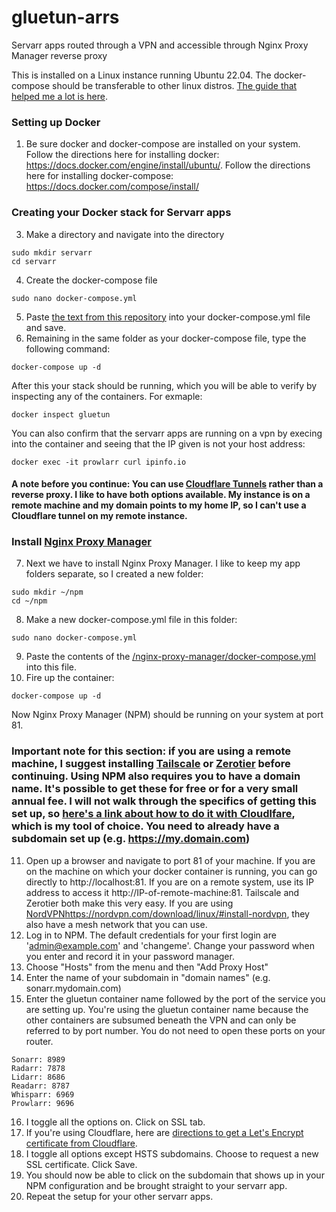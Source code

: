# gluetun-arrs
Servarr apps routed through a VPN and accessible through Nginx Proxy Manager reverse proxy

This is installed on a Linux instance running Ubuntu 22.04. The docker-compose should be transferable to other linux distros. [The guide that helped me a lot is here](https://wiki.servarr.com/).


### Setting up Docker
1. Be sure docker and docker-compose are installed on your system. Follow the directions here for installing docker: https://docs.docker.com/engine/install/ubuntu/. Follow the directions here for installing docker-compose: https://docs.docker.com/compose/install/

### Creating your Docker stack for Servarr apps
3. Make a directory and navigate into the directory
```
sudo mkdir servarr
cd servarr
```

4. Create the docker-compose file
```
sudo nano docker-compose.yml
```

5. Paste [the text from this repository](https://github.com/chirimoyas/gluetun-arrs/blob/main/docker-compose.yml) into your docker-compose.yml file and save.
6. Remaining in the same folder as your docker-compose file, type the following command:

```
docker-compose up -d
```
After this your stack should be running, which you will be able to verify by inspecting any of the containers. For exmaple:
```
docker inspect gluetun
```
You can also confirm that the servarr apps are running on a vpn by execing into the container and seeing that the IP given is not your host address:
```
docker exec -it prowlarr curl ipinfo.io
```

#### A note before you continue: You can use [Cloudflare Tunnels](https://developers.cloudflare.com/cloudflare-one/connections/connect-networks/get-started/) rather than a reverse proxy. I like to have both options available. My instance is on a remote machine and my domain points to my home IP, so I can't use a Cloudflare tunnel on my remote instance.

### Install [Nginx Proxy Manager](https://github.com/NginxProxyManager/nginx-proxy-manager)
7. Next we have to install Nginx Proxy Manager. I like to keep my app folders separate, so I created a new folder:
```
sudo mkdir ~/npm
cd ~/npm
```
8. Make a new docker-compose.yml file in this folder:
```
sudo nano docker-compose.yml
```
9. Paste the contents of the [/nginx-proxy-manager/docker-compose.yml](https://github.com/chirimoyas/gluetun-arrs/blob/main/nginx-proxy-manager/docker-compose.yml) into this file.
10. Fire up the container:
```
docker-compose up -d
```
Now Nginx Proxy Manager (NPM) should be running on your system at port 81.

### Important note for this section: if you are using a remote machine, I suggest installing [Tailscale](https://github.com/tailscale/tailscale) or [Zerotier](https://github.com/zerotier/ZeroTierOne) before continuing. Using NPM also requires you to have a domain name. It's possible to get these for free or for a very small annual fee. I will not walk through the specifics of getting this set up, so [here's a link about how to do it with Cloudlfare](https://developers.cloudflare.com/registrar/get-started/register-domain), which is my tool of choice. **You need to already have a subdomain set up** (e.g. https://my.domain.com)

11. Open up a browser and navigate to port 81 of your machine. If you are on the machine on which your docker container is running, you can go directly to http://localhost:81. If you are on a remote system, use its IP address to access it http://IP-of-remote-machine:81. Tailscale and Zerotier both make this very easy. If you are using [NordVPN](https://nordvpn.com/download/linux/#install-nordvpn)https://nordvpn.com/download/linux/#install-nordvpn, they also have a mesh network that you can use.
12. Log in to NPM. The default credentials for your first login are 'admin@example.com' and 'changeme'. Change your password when you enter and record it in your password manager.
13. Choose "Hosts" from the menu and then "Add Proxy Host"
14. Enter the name of your subdomain in "domain names" (e.g. sonarr.mydomain.com)
15. Enter the gluetun container name followed by the port of the service you are setting up. You're using the gluetun container name because the other containers are subsumed beneath the VPN and can only be referred to by port number. You do not need to open these ports on your router.
```
Sonarr: 8989
Radarr: 7878
Lidarr: 8686
Readarr: 8787
Whisparr: 6969
Prowlarr: 9696
```

16. I toggle all the options on. Click on SSL tab.
17. If you're using Cloudflare, here are [directions to get a Let's Encrypt certificate from Cloudflare](https://www.reddit.com/r/unRAID/comments/kniuok/howto_add_a_wildcard_certificate_in_nginx_proxy/).
18. I toggle all options except HSTS subdomains. Choose to request a new SSL certificate. Click Save.
19. You should now be able to click on the subdomain that shows up in your NPM configuration and be brought straight to your servarr app.
20. Repeat the setup for your other servarr apps.
